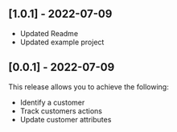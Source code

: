 ## [1.0.1] - 2022-07-09

- Updated Readme
- Updated example project

## [0.0.1] - 2022-07-09

This release allows you to achieve the following:

- Identify a customer
- Track customers actions
- Update customer attributes
